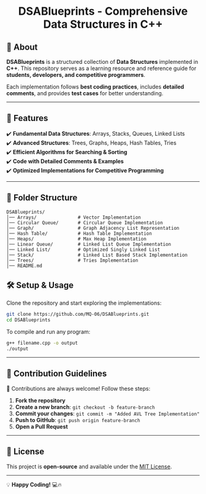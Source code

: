 <h1 align="center">DSABlueprints - Comprehensive Data Structures in C++</h1>

## 📌 About  
**DSABlueprints** is a structured collection of **Data Structures** implemented in **C++**. This repository serves as a learning resource and reference guide for **students, developers, and competitive programmers**.  

Each implementation follows **best coding practices**, includes **detailed comments**, and provides **test cases** for better understanding.

---

## 🚀 Features  

✔️ **Fundamental Data Structures**: Arrays, Stacks, Queues, Linked Lists  
✔️ **Advanced Structures**: Trees, Graphs, Heaps, Hash Tables, Tries  
✔️ **Efficient Algorithms for Searching & Sorting**  
✔️ **Code with Detailed Comments & Examples**  
✔️ **Optimized Implementations for Competitive Programming**  

---

## 📂 Folder Structure  

```
DSABlueprints/
│── Arrays/               # Vector Implementation
│── Circular Queue/       # Circular Queue Implementation
│── Graph/                # Graph Adjacency List Representation
│── Hash Table/           # Hash Table Implementation
│── Heaps/                # Max Heap Implementation
│── Linear Queue/         # Linked List Queue Implementation
│── Linked List/          # Optimized Singly Linked List
│── Stack/                # Linked List Based Stack Implementation
│── Trees/                # Tries Implementation
│── README.md
```

## 🛠 Setup & Usage  

Clone the repository and start exploring the implementations:  

```bash
git clone https://github.com/MQ-06/DSABlueprints.git
cd DSABlueprints
```

To compile and run any program:  

```bash
g++ filename.cpp -o output
./output
```

---

## 📢 Contribution Guidelines  

🚀 Contributions are always welcome! Follow these steps:  

1. **Fork the repository**  
2. **Create a new branch**: `git checkout -b feature-branch`  
3. **Commit your changes**: `git commit -m "Added AVL Tree Implementation"`  
4. **Push to GitHub**: `git push origin feature-branch`  
5. **Open a Pull Request**  

---

## 📜 License  

This project is **open-source** and available under the [MIT License](LICENSE).

---

💡 **Happy Coding!** 💻🔥
